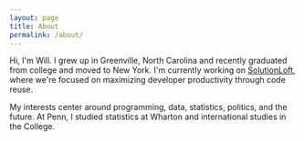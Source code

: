 ```yaml
---
layout: page
title: About
permalink: /about/
---
```


Hi, I'm Will. I grew up in Greenville, North Carolina and recently graduated
from college and moved to New York. I'm currently working on
[SolutionLoft](https://www.solutionloft.com), where we're focused on maximizing
developer productivity through code reuse.

My interests center around programming, data, statistics, politics, and the
future. At Penn, I studied statistics at Wharton and international studies in
the College.
